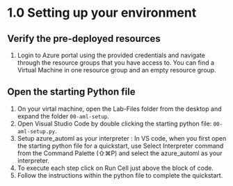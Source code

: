 # 1.0 Setting up your environment
## Verify the pre-deployed resources
1. Login to Azure portal using the provided credentials and navigate through the resource groups that you have access to. You can find a Virtual Machine in one resource group and an empty resource group.

## Open the starting Python file

1. On your virtal machine, open the Lab-Files folder from the desktop and expand the folder `00-aml-setup`.
2. Open Visual Studio Code by double clicking the starting python file: `00-aml-setup.py`.
3. Setup azure_automl as your interpreter : In VS code, when you first open the starting python file for a quickstart, use Select Interpreter command from the Command Palette (⇧⌘P) and select the azure_automl as your interpreter.
4. To execute each step click on Run Cell just above the block of code.
5. Follow the instructions within the python file to complete the quickstart.
